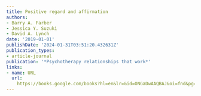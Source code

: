 ```yaml
---
title: Positive regard and affirmation
authors:
- Barry A. Farber
- Jessica Y. Suzuki
- David A. Lynch
date: '2019-01-01'
publishDate: '2024-01-31T03:51:20.432631Z'
publication_types:
- article-journal
publication: '*Psychotherapy relationships that work*'
links:
- name: URL
  url: 
    https://books.google.com/books?hl=en&lr=&id=ONGaDwAAQBAJ&oi=fnd&pg=PA288&dq=info:zh52ld5PuQcJ:scholar.google.com&ots=qbLQtaf4TM&sig=S1vqGndBdJUvXdmNiWFuQ5PjZpA
---
```

